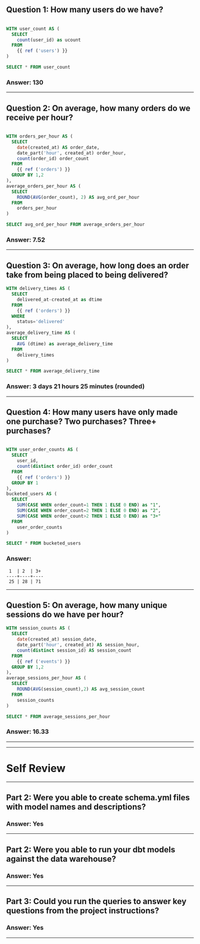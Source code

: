 ## Question 1: How many users do we have?

```SQL

WITH user_count AS (
  SELECT 
    count(user_id) as ucount
  FROM
    {{ ref ('users') }}
)

SELECT * FROM user_count

```
### Answer: 130 

---

## Question 2: On average, how many orders do we receive per hour?

```SQL

WITH orders_per_hour AS (
  SELECT
    date(created_at) AS order_date,
    date_part('hour', created_at) order_hour,
    count(order_id) order_count
  FROM 
    {{ ref ('orders') }}
  GROUP BY 1,2
),
average_orders_per_hour AS (
  SELECT 
    ROUND(AVG(order_count), 2) AS avg_ord_per_hour
  FROM
    orders_per_hour
) 

SELECT avg_ord_per_hour FROM average_orders_per_hour

```

### Answer: 7.52 

---

## Question 3: On average, how long does an order take from being placed to being delivered?

```SQL
WITH delivery_times AS (
  SELECT
    delivered_at-created_at as dtime
  FROM
    {{ ref ('orders') }}
  WHERE
    status='delivered'
),
average_delivery_time AS (
  SELECT
    AVG (dtime) as average_delivery_time
  FROM
    delivery_times
)

SELECT * FROM average_delivery_time
```
### Answer: 3 days 21 hours 25 minutes (rounded)

---

## Question 4: How many users have only made one purchase? Two purchases? Three+ purchases?

```SQL

WITH user_order_counts AS (
  SELECT 
    user_id,
    count(distinct order_id) order_count
  FROM
    {{ ref ('orders') }}
  GROUP BY 1
),
bucketed_users AS (
  SELECT
    SUM(CASE WHEN order_count=1 THEN 1 ELSE 0 END) as "1",
    SUM(CASE WHEN order_count=2 THEN 1 ELSE 0 END) as "2",
    SUM(CASE WHEN order_count>2 THEN 1 ELSE 0 END) as "3+"
  FROM 
    user_order_counts
)

SELECT * FROM bucketed_users

```

### Answer:  
```
 1  | 2  | 3+ 
----+----+----
 25 | 28 | 71
```

---


## Question 5: On average, how many unique sessions do we have per hour?

```SQL
WITH session_counts AS (
  SELECT 
    date(created_at) session_date,
    date_part('hour', created_at) AS session_hour,
    count(distinct session_id) AS session_count
  FROM 
    {{ ref ('events') }}
  GROUP BY 1,2
),
average_sessions_per_hour AS (
  SELECT
    ROUND(AVG(session_count),2) AS avg_session_count
  FROM
    session_counts
)

SELECT * FROM average_sessions_per_hour
```
### Answer: 16.33

---
---

# Self Review

---

## Part 2: Were you able to create schema.yml files with model names and descriptions? 

### Answer: Yes

---

## Part 2: Were you able to run your dbt models against the data warehouse? 

### Answer: Yes

---

## Part 3: Could you run the queries to answer key questions from the project instructions? 

### Answer: Yes

---
